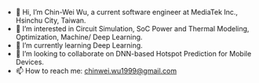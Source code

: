 - 👋 Hi, I’m Chin-Wei Wu, a current software engineer at MediaTek Inc., Hsinchu City, Taiwan.
- 👀 I’m interested in Circuit Simulation, SoC Power and Thermal Modeling, Optimization, Machine/ Deep Learning.
- 🌱 I’m currently learning Deep Learning.
- 💞️ I’m looking to collaborate on DNN-based Hotspot Prediction for Mobile Devices.
- 📫 How to reach me: chinwei.wu1999@gmail.com

<!---
chinwei1999/chinwei1999 is a ✨ special ✨ repository because its `README.md` (this file) appears on your GitHub profile.
You can click the Preview link to take a look at your changes.
--->
